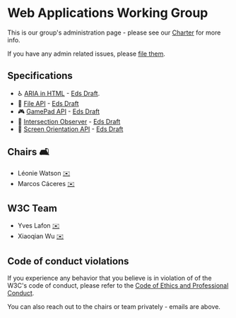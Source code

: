 # Web Applications Working Group

This is our group's administration page - please see our [Charter](https://www.w3.org/2019/05/webapps-charter.html) for more info.

If you have any admin related issues, please [file them](https://github.com/w3c/webappswg/issues).

## Specifications

 * ♿️ [ARIA in HTML](https://github.com/w3c/html-aria/) - [Eds Draft](http://w3c.github.io/html-aria/).
 * 📄 [File API](https://github.com/w3c/fileAPI) - [Eds Draft](https://w3c.github.io/FileAPI/)
 * 🎮 [GamePad API](https://github.com/w3c/gamepad) - [Eds Draft](https://w3c.github.io/gamepad/)
 * 👀 [Intersection Observer](https://github.com/w3c/IntersectionObserver) - [Eds Draft](https://w3c.github.io/IntersectionObserver/)
 * 📲 [Screen Orientation API](http://github.com/w3c/screen-orientation) - [Eds Draft](https://w3c.github.io/screen-orientation/)
 
## Chairs 🛋

 * Léonie Watson [✉️](mailto:lw@tetralogical.com)
 * Marcos Cáceres [✉️](mailto:marcos@marcosc.com)
 
## W3C Team  

 * Yves Lafon [✉️](mailto:ylafon@w3.org)
 * Xiaoqian Wu [✉️](mailto:xiaoqian@w3.org)

## Code of conduct violations

If you experience any behavior that you believe is in violation of of the W3C's code of conduct, please refer to the [ Code of Ethics and Professional Conduct](https://www.w3.org/Consortium/cepc/).

You can also reach out to the chairs or team privately - emails are above.
